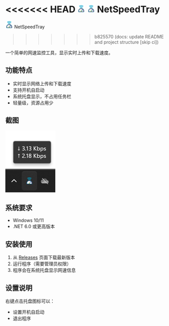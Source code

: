 <<<<<<< HEAD
![NetSpeedTray](docs/images/icon.png)  <img src="docs/images/icon.png" width="24" height="24"> NetSpeedTray
=======
![](docs/images/icon.png) NetSpeedTray
>>>>>>> b825570 (docs: update README and project structure [skip ci])

一个简单的网速监控工具，显示实时上传和下载速度。

## 功能特点

- 实时显示网络上传和下载速度
- 支持开机自启动
- 系统托盘显示，不占用任务栏
- 轻量级，资源占用少

## 截图

![程序截图](docs/images/screenshot.png)

## 系统要求

- Windows 10/11
- .NET 6.0 或更高版本

## 安装使用

1. 从 [Releases](../../releases) 页面下载最新版本
2. 运行程序（需要管理员权限）
3. 程序会在系统托盘显示网速信息

## 设置说明

右键点击托盘图标可以：
- 设置开机自启动
- 退出程序 
